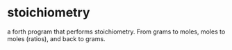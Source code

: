 # stoichiometry
a forth program that performs stoichiometry. From grams to moles, moles to moles (ratios), and back to grams.
